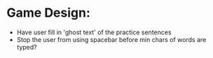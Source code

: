 # Game Design:

- Have user fill in 'ghost text' of the practice sentences
- Stop the user from using spacebar before min chars of words are typed?